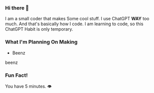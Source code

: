 ### Hi there 👋

I am a small coder that makes Some cool stuff.
I use ChatGPT **WAY** too much. And that's basically how I code.
I am learning to code, so this ChatGPT Habit is only temporary.

### What I'm Planning On Making
- Beenz

beenz
### Fun Fact!
You have 5 minutes. 👁

